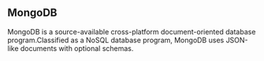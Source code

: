 ## MongoDB

MongoDB is a source-available cross-platform document-oriented database program.Classified as a NoSQL database program, MongoDB uses JSON-like documents with optional schemas.
